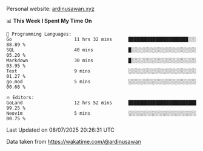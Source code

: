 Personal website: [ardinusawan.xyz](https://ardinusawan.xyz)

<!--START_SECTION:waka-->
📊 **This Week I Spent My Time On** 

```text
💬 Programming Languages: 
Go                       11 hrs 32 mins      ██████████████████████░░░   88.89 % 
SQL                      40 mins             █░░░░░░░░░░░░░░░░░░░░░░░░   05.20 % 
Markdown                 30 mins             █░░░░░░░░░░░░░░░░░░░░░░░░   03.95 % 
Text                     9 mins              ░░░░░░░░░░░░░░░░░░░░░░░░░   01.27 % 
go.mod                   5 mins              ░░░░░░░░░░░░░░░░░░░░░░░░░   00.68 % 

🔥 Editors: 
GoLand                   12 hrs 52 mins      █████████████████████████   99.25 % 
Neovim                   5 mins              ░░░░░░░░░░░░░░░░░░░░░░░░░   00.75 % 
```


 Last Updated on 08/07/2025 20:26:31 UTC
<!--END_SECTION:waka-->
Data taken from https://wakatime.com/@ardinusawan
